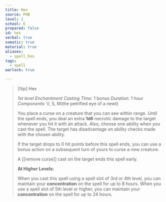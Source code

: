 ```yaml
---
title: Hex
source: PHB
level: 1
school: E
prepared: false
id: hex
verbal: true
somatic: true
material: true
aliases:
  - spell_hex
tags:
  - spell
warlock: true

---
```

>[!tip] Hex
>
> *1st level Enchantment*
> *Casting Time:* 1 bonus
> *Duration:* 1 hour
> *Components:* V, S, M(the petrified eye of a newt)
>
>You place a curse on a creature that you can see within range. Until the spell ends, you deal an extra **1d6** necrotic damage to the target whenever you hit it with an attack. Also, choose one ability when you cast the spell. The target has disadvantage on ability checks made with the chosen ability.
>
>If the target drops to 0 hit points before this spell ends, you can use a bonus action on a subsequent turn of yours to curse a new creature.
>
>A [[remove curse]] cast on the target ends this spell early.
>
>**At Higher Levels:**
>
>When you cast this spell using a spell slot of 3rd or 4th level, you can maintain your **concentration** on the spell for up to 8 hours. When you use a spell slot of 5th level or higher, you can maintain your **concentration** on the spell for up to 24 hours.
>

